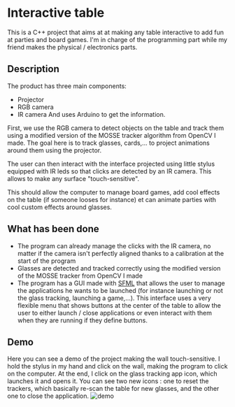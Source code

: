 # Interactive table
This is a C++ project that aims at at making any table interactive to add fun at parties and board games.
I'm in charge of the programming part while my friend makes the physical / electronics parts.

## Description 
The product has three main components:
* Projector
* RGB camera
* IR camera
And uses Arduino to get the information.

First, we use the RGB camera to detect objects on the table and track them using a modified version of the MOSSE tracker algorithm from OpenCV I made. The goal here is to track glasses, cards,... to project animations around them using the projector.

The user can then interact with the interface projected using little stylus equipped with IR leds so that clicks are detected by an IR camera. This allows to make any surface "touch-sensitive".

This should allow the computer to manage board games, add cool effects on the table (if someone looses for instance) et can animate parties with cool custom effects around glasses.


## What has been done
* The program can already manage the clicks with the IR camera, no matter if the camera isn't perfectly aligned thanks to a calibration at the start of the program
* Glasses are detected and tracked correctly using the modified version of the MOSSE tracker from OpenCV I made
* The program has a GUI made with [SFML](https://github.com/SFML/SFML) that allows the user to manage the applications he wants to be launched (for instance launching or not the glass tracking, launching a game,...). This interface uses a very flexible menu that shows buttons at the center of the table to allow the user to either launch / close applications or even interact with them when they are running if they define buttons.

  
## Demo
Here you can see a demo of the project making the wall touch-sensitive. I hold the stylus in my hand and click on the wall, making the program to click on the computer.
At the end, I click on the glass tracking app icon, which launches it and opens it. You can see two new icons : one to reset the trackers, which basically re-scan the table for new glasses, and the other one to close the application. 
  ![demo](https://user-images.githubusercontent.com/18093026/105180130-125c8100-5b22-11eb-830f-0aa012456ed6.gif)
